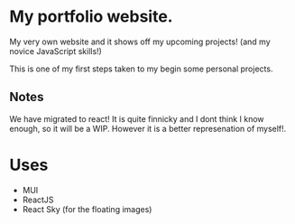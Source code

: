 # My portfolio website.
My very own website and it shows off my upcoming projects! (and my novice JavaScript skills!) 

This is one of my first steps taken to my begin some personal projects.

## Notes
We have migrated to react! It is quite finnicky and I dont think I know enough, so it will be a WIP. However it is a better represenation of myself!.


# Uses
- MUI
- ReactJS
- React Sky (for the floating images)
